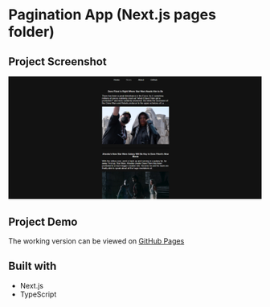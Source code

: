#  Pagination App (Next.js pages folder)

## Project Screenshot
![](public/screen.png)

## Project Demo

The working version can be viewed on [GitHub Pages](https://nextjs-news-app-one.vercel.app/)

## Built with
- Next.js
- TypeScript
